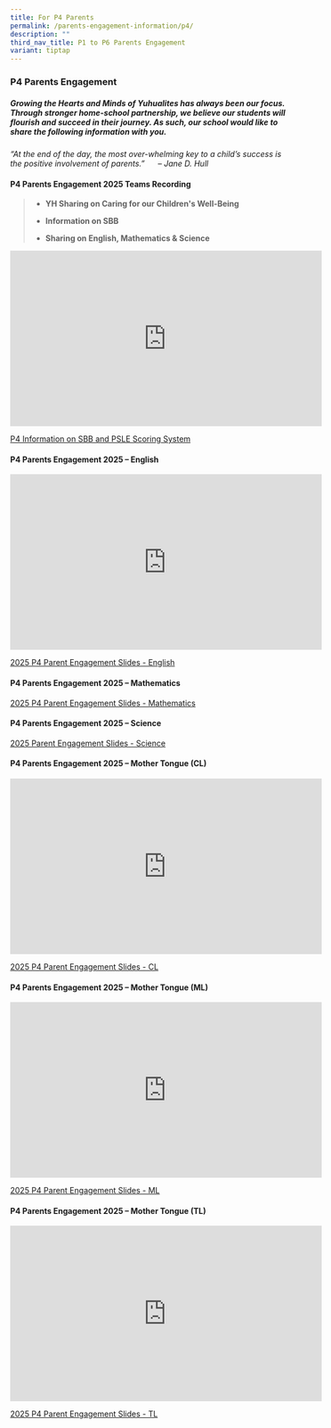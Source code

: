 ```yaml
---
title: For P4 Parents
permalink: /parents-engagement-information/p4/
description: ""
third_nav_title: P1 to P6 Parents Engagement
variant: tiptap
---
```

<h3>P4 Parents Engagement</h3>
<h5>Growing the Hearts and Minds of Yuhualites has always been our focus. Through stronger home-school partnership, we believe our students will flourish and succeed in their journey. As such, our school would like to share the following information with you.</h5>
<p><em>“At the end of the day, the most over-whelming key to a child’s success is the positive involvement of parents.”&nbsp; &nbsp; &nbsp; – Jane D. Hull</em>
</p>
<h4><strong>P4 Parents Engagement 2025 Teams Recording</strong></h4>
<blockquote>
<ul data-tight="true" class="tight">
<li>
<p><strong>YH Sharing on Caring for our Children's Well-Being</strong>
</p>
</li>
<li>
<p><strong>Information on SBB</strong>
</p>
</li>
<li>
<p><strong>Sharing on English, Mathematics &amp; Science</strong>
</p>
</li>
</ul>
</blockquote>
<div class="iframe-wrapper">
<iframe height="315" width="560" allowfullscreen="true" frameborder="0" src="https://www.youtube.com/embed/aj52Q1SkPag?si=s0o6Vqvg9uEfeqx9"></iframe>
</div>
<p><a href="/files/P4_Info_on_SBB_and_PSLE_Scoring_System_for_parents.pdf" rel="noopener nofollow" target="_blank">P4 Information on SBB and PSLE Scoring System</a>
</p>
<h4><strong>P4 Parents Engagement 2025 – English</strong></h4>
<div class="iframe-wrapper">
<iframe height="315" width="560" allowfullscreen="true" frameborder="0" src="https://www.youtube.com/embed/yrandZCqQUg?si=lTwYUD8XSmNx3TSc"></iframe>
</div>
<p><a href="/files/2025_P4_Parent_Engagement_EL.pdf" rel="noopener nofollow" target="_blank">2025 P4 Parent Engagement Slides - English</a>
</p>
<h4><strong>P4 Parents Engagement 2025 – Mathematics</strong></h4>
<p><a href="/files/2025_P4_Parent_Engagement_MA.pdf" rel="noopener nofollow" target="_blank">2025 P4 Parent Engagement Slides - Mathematics</a>
</p>
<h4><strong>P4 Parents Engagement 2025 – Science</strong></h4>
<p><a href="/files/2025_Parent_engagement_P4_SC.pdf" rel="noopener nofollow" target="_blank">2025 Parent Engagement Slides - Science</a>
</p>
<h4><strong>P4 Parents Engagement 2025 – Mother Tongue (CL)</strong></h4>
<div class="iframe-wrapper">
<iframe height="315" width="560" allowfullscreen="true" frameborder="0" src="https://www.youtube.com/embed/wYMqG7tBfHM?si=RVY5Cj23BBGwGPU-"></iframe>
</div>
<p><a href="/files/2025_P4_Parent_Engagement_CL.pdf" rel="noopener nofollow" target="_blank">2025 P4 Parent Engagement Slides - CL</a>
</p>
<h4><strong>P4 Parents Engagement 2025 – Mother Tongue (ML)</strong></h4>
<div class="iframe-wrapper">
<iframe height="315" width="560" allowfullscreen="true" frameborder="0" src="https://www.youtube.com/embed/xV6pMgza0LA?si=UsYrqOGr3ZpSCRSN"></iframe>
</div>
<p><a href="/files/2025_P4_Parent_Engagement_ML_New.pdf" rel="noopener nofollow" target="_blank">2025 P4 Parent Engagement Slides - ML</a>
</p>
<h4><strong>P4 Parents Engagement 2025 – Mother Tongue (TL)</strong></h4>
<div class="iframe-wrapper">
<iframe height="315" width="560" allowfullscreen="true" frameborder="0" src="https://www.youtube.com/embed/YWdbeZMuovU?si=bqrAwmGSUQ8Y8XJC"></iframe>
</div>
<p><a href="/files/2025_P4_Parent_Engagement_TL_New.pdf" rel="noopener nofollow" target="_blank">2025 P4 Parent Engagement Slides - TL</a>
</p>
<h4></h4>
<p></p>
<p></p>